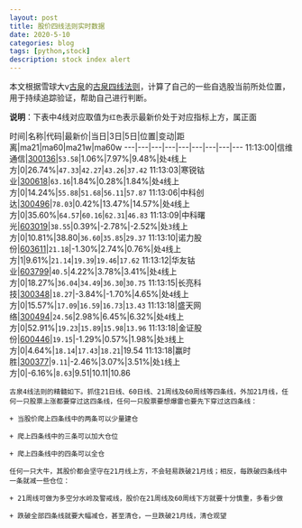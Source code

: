 ```yaml
---
layout: post
title: 股价四线法则实时数据
date: 2020-5-10
categories: blog
tags: [python,stock]
description: stock index alert
---
```



本文根据雪球大v[古泉](https://xueqiu.com/u/7148646888)的[古泉四线法则](https://xueqiu.com/7148646888/130498192)，计算了自己的一些自选股当前所处位置，用于持续追踪验证，帮助自己进行判断。

**说明**：下表中4线对应取值为`红色`表示最新价处于对应指标上方，属正面

时间|名称|代码|最新价|当日|3日|5日|位置|变动|距离|ma21|ma60|ma21w|ma60w
---|---|---|---|---|---|---|---|---
11:13:00|信维通信|[300136](https://xueqiu.com/S/SZ300136)|`53.58`|1.06%|7.97%|9.48%|处`4`线上方|0|26.74%|`47.33`|`42.27`|`43.26`|`37.42`
11:13:03|寒锐钴业|[300618](https://xueqiu.com/S/SZ300618)|`63.16`|1.84%|0.28%|1.84%|处`4`线上方|0|14.24%|`55.88`|`51.68`|`56.11`|`57.87`
11:13:06|中科创达|[300496](https://xueqiu.com/S/SZ300496)|`78.03`|0.42%|13.47%|14.57%|处`4`线上方|0|35.60%|`64.57`|`60.16`|`62.31`|`46.83`
11:13:09|中科曙光|[603019](https://xueqiu.com/S/SH603019)|`38.55`|0.39%|-2.78%|-2.52%|处`3`线上方|0|10.81%|38.80|`36.60`|`35.85`|`29.37`
11:13:10|诺力股份|[603611](https://xueqiu.com/S/SH603611)|`21.18`|-1.30%|2.74%|0.76%|处`4`线上方|1|9.61%|`21.14`|`19.39`|`19.46`|`17.62`
11:13:12|华友钴业|[603799](https://xueqiu.com/S/SH603799)|`40.5`|4.22%|3.78%|3.41%|处`4`线上方|0|18.27%|`36.04`|`34.49`|`36.30`|`30.75`
11:13:15|长亮科技|[300348](https://xueqiu.com/S/SZ300348)|`18.27`|-3.84%|-1.70%|4.65%|处`4`线上方|0|15.57%|`17.09`|`16.59`|`16.73`|`13.43`
11:13:18|盛天网络|[300494](https://xueqiu.com/S/SZ300494)|`24.56`|2.98%|6.45%|6.32%|处`4`线上方|0|52.91%|`19.23`|`15.89`|`15.98`|`13.96`
11:13:18|金证股份|[600446](https://xueqiu.com/S/SH600446)|`19.15`|-1.29%|0.57%|1.98%|处`3`线上方|0|4.64%|`18.14`|`17.43`|`18.21`|19.54
11:13:18|赢时胜|[300377](https://xueqiu.com/S/SZ300377)|`9.11`|-2.46%|3.07%|3.51%|处`1`线上方|0|-6.16%|`8.63`|9.51|10.11|10.86

```
古泉4线法则的精髓如下。抓住21日线、60日线、21周线及60周线等四条线，外加21月线，任何一只股票上涨都要穿过这四条线，任何一只股票要想爆雷也要先下穿过这四条线：

+ 当股价爬上四条线中的两条可以少量建仓

+ 爬上四条线中的三条可以加大仓位

+ 爬上四条线中的四条可以全仓

任何一只大牛，其股价都会坚守在21月线上方，不会轻易跌破21月线；相反，每跌破四条线中一条就减一些仓位：

+ 21周线可做为多空分水岭及警戒线，股价在21周线及60周线下方就要十分慎重，多看少做

+ 跌破全部四条线就要大幅减仓，甚至清仓，一旦跌破21月线，清仓观望
```